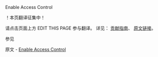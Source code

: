  Enable Access Control

 ！本页翻译征集中！

请点击页面上方 EDIT THIS PAGE 参与翻译。
详见：
[贡献指南]( https://github.com/JinMuInfo/MongoDB-Manual-zh/blob/master/CONTRIBUTING.md )、
[原文链接](  https://docs.mongodb.com/manual/tutorial/enable-authentication/  )。

 参见

原文 - [Enable Access Control]( https://docs.mongodb.com/manual/tutorial/enable-authentication/ )


